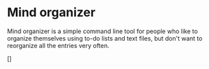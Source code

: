 # Mind organizer

Mind organizer is a simple command line tool for people who like to organize themselves using to-do lists and text files, but don't want to reorganize all the entries very often.

[]


